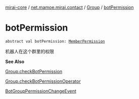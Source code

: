 [mirai-core](../../index.md) / [net.mamoe.mirai.contact](../index.md) / [Group](index.md) / [botPermission](./bot-permission.md)

# botPermission

`abstract val botPermission: `[`MemberPermission`](../-member-permission/index.md)

机器人在这个群里的权限

**See Also**

[Group.checkBotPermission](../check-bot-permission.md)

[Group.checkBotPermissionOperator](../check-bot-permission-operator.md)

[BotGroupPermissionChangeEvent](../../net.mamoe.mirai.event.events/-bot-group-permission-change-event/index.md)

